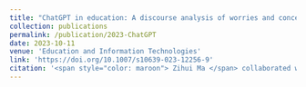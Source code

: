 ```yaml
---
title: "ChatGPT in education: A discourse analysis of worries and concerns on social media"
collection: publications
permalink: /publication/2023-ChatGPT
date: 2023-10-11
venue: 'Education and Information Technologies'
link: 'https://doi.org/10.1007/s10639-023-12256-9'
citation: '<span style="color: maroon"> Zihui Ma </span> collaborated with Lingyao Li, Lizhou Fan, Sanggyu Lee, Huizi Yu & Libby Hemphill. 2023. &quot;ChatGPT in education: A discourse analysis of worries and concerns on social media.&quot; <i>Education and Information Technologies</i>  https://doi.org/10.1007/s10639-023-12256-9'
---
```

